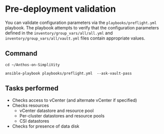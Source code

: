 # Pre-deployment validation

You can validate configuration parameters via the `playbooks/preflight.yml` playbook. The playbook attempts to verify that the configuration parameters defined in the `inventory/group_vars/all/all.yml` and `inventory/group_vars/all/vault.yml` files contain appropriate values.

## Command

```
cd ~/Anthos-on-SimpliVity

ansible-playbook playbooks/preflight.yml  --ask-vault-pass
```

## Tasks performed

- Checks access to vCenter (and alternate vCenter if specified)
- Checks resources
    - vCenter datastore and resource pool
    - Per-cluster datastores and resource pools
    - CSI datastores
- Checks for presence of data disk